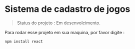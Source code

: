 # Sistema de cadastro de jogos

>Status do projeto : Em desenvolcimento.

Para rodar esse projeto em sua maquina, por favor digite :
```
npm install react
```
